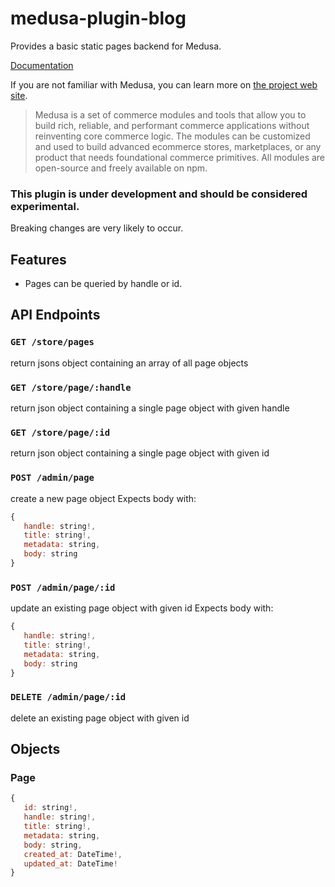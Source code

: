 # medusa-plugin-blog

Provides a basic static pages backend for Medusa. 

[Documentation](https://github.com/abdullah-afzal/medusa-plugin-page/blob/main/README.md)

If you are not familiar with Medusa, you can learn more on [the project web site](https://www.medusajs.com/).

> Medusa is a set of commerce modules and tools that allow you to build rich, reliable, and performant commerce applications without reinventing core commerce logic. The modules can be customized and used to build advanced ecommerce stores, marketplaces, or any product that needs foundational commerce primitives. All modules are open-source and freely available on npm.

### This plugin is under development and should be considered experimental.

Breaking changes are very likely to occur.

## Features
 
- Pages can be queried by handle or id.  


## API Endpoints

### `GET /store/pages`
return jsons object containing an array of all page objects

### `GET /store/page/:handle`
return json object containing a single page object with given handle


### `GET /store/page/:id`
return json object containing a single page object with given id

### `POST /admin/page`
create a new page object
Expects body with:
```js
{
   handle: string!,
   title: string!,
   metadata: string,
   body: string
}
```

### `POST /admin/page/:id`
update an existing page object with given id
Expects body with:
```js
{
   handle: string!,
   title: string!,
   metadata: string,
   body: string
}
```

### `DELETE /admin/page/:id`
delete an existing page object with given id

## Objects

### Page

```js
{
   id: string!,
   handle: string!,
   title: string!,
   metadata: string,
   body: string,
   created_at: DateTime!,
   updated_at: DateTime!
}
```